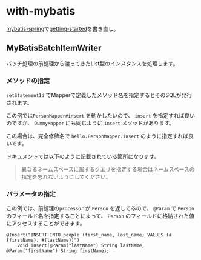 # with-mybatis
[mybatis-spring](http://www.mybatis.org/spring/ja/batch.html)で[getting-started](../getting-started)を書き直し。

## MyBatisBatchItemWriter
バッチ処理の前処理から渡ってきたList型のインスタンスを処理します。

### メソッドの指定
`setStatementId` でMapperで定義したメソッド名を指定するとそのSQLが発行されます。

この例では`PersonMapper#insert` を動かしたいので、 `insert` を指定すれば良いのですが、 `DummyMapper` にも同じように `insert` メソッドがあります。

この場合は、完全修飾名で `hello.PersonMapper.insert` のように指定すれば良いです。

ドキュメントでは以下のように記載されている箇所になります。
>異なるネームスペースに属するクエリを指定する場合はネームスペースの指定を忘れないようにしてください。 

### パラメータの指定
この例では、前処理の`processor` が `Person` を返してるので、 `@Param` で `Person` のフィールド名を指定することによって、
`Person` のフィールドに格納された値にアクセスすることができます。
```
@Insert("INSERT INTO people (first_name, last_name) VALUES (#{firstName}, #{lastName})")
    void insert(@Param("lastName") String lastName, @Param("firstName") String firstName);
```

